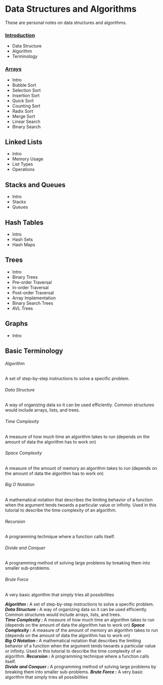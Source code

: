 # Data Structures and Algorithms
These are personal notes on data structures and algorithms.

### [Introduction](01-Introduction/Readme.md)
- Data Structure
- Algorithm
- Terminology

### [Arrays](02-Arrays/Readme.md)
- Intro
- Bubble Sort
- Selection Sort
- Insertion Sort
- Quick Sort
- Counting Sort
- Radix Sort
- Merge Sort
- Linear Search
- Binary Search

## Linked Lists
- Intro
- Memory Usage
- List Types
- Operations

## Stacks and Queues
- Intro
- Stacks
- Queues

## Hash Tables
- Intro
- Hash Sets
- Hash Maps

## Trees
- Intro
- Binary Trees
- Pre-order Traversal
- In-order Traversal
- Post-order Traversal
- Array Implementation
- Binary Search Trees
- AVL Trees

## Graphs
- Intro




## Basic Terminology

###### Algorithm
A set of step-by-step instructions to solve a specific problem.  

###### Data Structure
A way of organizing data so it can be used efficiently.  Common structures would include arrays, lists, and trees.  

###### Time Complexity
A measure of how much time an algorithm takes to run (depends on the amount of data the algorithm has to work on)

###### Space Complexity
A measure of the amount of memory an algorithm takes to run (depends on the amount of data the algorithm has to work on)  

###### Big O Notation
A mathematical notation that describes the limiting behavior of a function when the argument tends twoards a particular value or infinity.  Used in this tutorial to describe the time complexity of an algorithm.

###### Recursion
A programming technique where a function calls itself.  

###### Divide and Conquer
A programming method of solving large problems by breaking them into smaller sub-problems.

###### Brute Force
A very basic algorithm that simply tries all possibilities

***Algorithm :*** A set of step-by-step instructions to solve a specific problem.  
***Data Structure :*** A way of organizing data so it can be used efficiently.  Common structures would include arrays, lists, and trees.  
***Time Complexity :*** A measure of how much time an algorithm takes to run (depends on the amount of data the algorithm has to work on)
***Space Complexity :*** A measure of the amount of memory an algorithm takes to run (depends on the amount of data the algorithm has to work on)  
***Big O Notation :*** A mathematical notation that describes the limiting behavior of a function when the argument tends twoards a particular value or infinity.  Used in this tutorial to describe the time complexity of an algorithm.
***Recursion :*** A programming technique where a function calls itself.  
***Divide and Conquer :*** A programming method of solving large problems by breaking them into smaller sub-problems.
***Brute Force :*** A very basic algorithm that simply tries all possibilities
